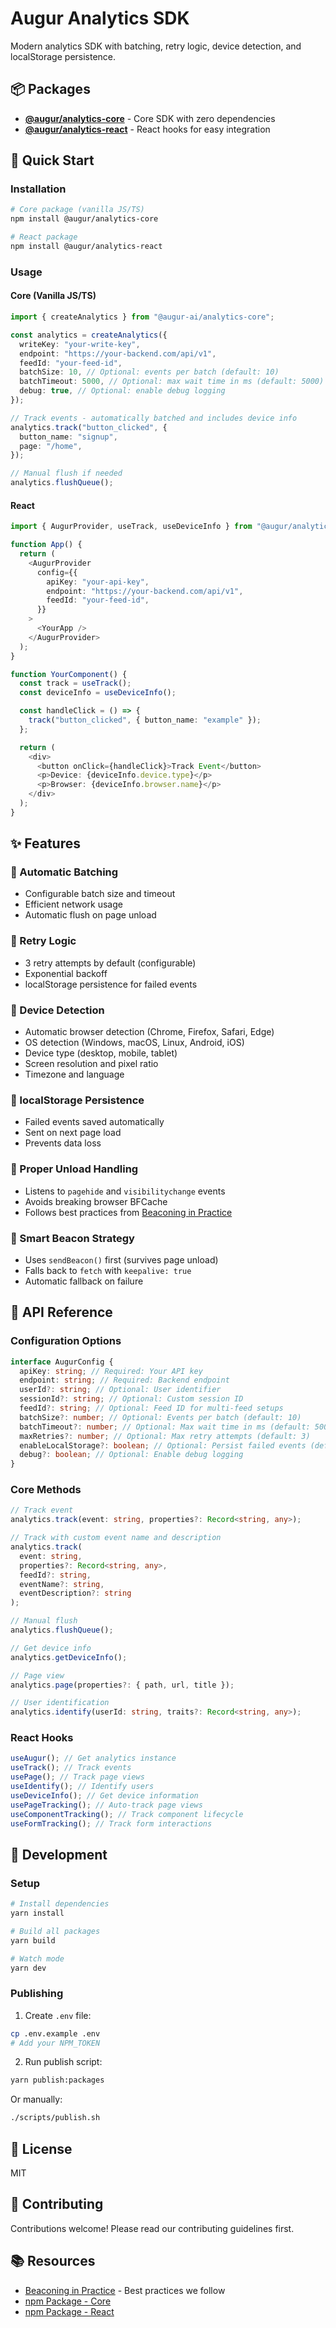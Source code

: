 # Augur Analytics SDK

Modern analytics SDK with batching, retry logic, device detection, and localStorage persistence.

## 📦 Packages

- **[@augur/analytics-core](packages/core)** - Core SDK with zero dependencies
- **[@augur/analytics-react](packages/react)** - React hooks for easy integration

## 🚀 Quick Start

### Installation

```bash
# Core package (vanilla JS/TS)
npm install @augur/analytics-core

# React package
npm install @augur/analytics-react
```

### Usage

#### Core (Vanilla JS/TS)

```typescript
import { createAnalytics } from "@augur-ai/analytics-core";

const analytics = createAnalytics({
  writeKey: "your-write-key",
  endpoint: "https://your-backend.com/api/v1",
  feedId: "your-feed-id",
  batchSize: 10, // Optional: events per batch (default: 10)
  batchTimeout: 5000, // Optional: max wait time in ms (default: 5000)
  debug: true, // Optional: enable debug logging
});

// Track events - automatically batched and includes device info
analytics.track("button_clicked", {
  button_name: "signup",
  page: "/home",
});

// Manual flush if needed
analytics.flushQueue();
```

#### React

```typescript
import { AugurProvider, useTrack, useDeviceInfo } from "@augur/analytics-react";

function App() {
  return (
    <AugurProvider
      config={{
        apiKey: "your-api-key",
        endpoint: "https://your-backend.com/api/v1",
        feedId: "your-feed-id",
      }}
    >
      <YourApp />
    </AugurProvider>
  );
}

function YourComponent() {
  const track = useTrack();
  const deviceInfo = useDeviceInfo();

  const handleClick = () => {
    track("button_clicked", { button_name: "example" });
  };

  return (
    <div>
      <button onClick={handleClick}>Track Event</button>
      <p>Device: {deviceInfo.device.type}</p>
      <p>Browser: {deviceInfo.browser.name}</p>
    </div>
  );
}
```

## ✨ Features

### 🎯 Automatic Batching

- Configurable batch size and timeout
- Efficient network usage
- Automatic flush on page unload

### 🔄 Retry Logic

- 3 retry attempts by default (configurable)
- Exponential backoff
- localStorage persistence for failed events

### 📱 Device Detection

- Automatic browser detection (Chrome, Firefox, Safari, Edge)
- OS detection (Windows, macOS, Linux, Android, iOS)
- Device type (desktop, mobile, tablet)
- Screen resolution and pixel ratio
- Timezone and language

### 💾 localStorage Persistence

- Failed events saved automatically
- Sent on next page load
- Prevents data loss

### 🚪 Proper Unload Handling

- Listens to `pagehide` and `visibilitychange` events
- Avoids breaking browser BFCache
- Follows best practices from [Beaconing in Practice](https://nicj.net/beaconing-in-practice/)

### 📡 Smart Beacon Strategy

- Uses `sendBeacon()` first (survives page unload)
- Falls back to `fetch` with `keepalive: true`
- Automatic fallback on failure

## 📖 API Reference

### Configuration Options

```typescript
interface AugurConfig {
  apiKey: string; // Required: Your API key
  endpoint: string; // Required: Backend endpoint
  userId?: string; // Optional: User identifier
  sessionId?: string; // Optional: Custom session ID
  feedId?: string; // Optional: Feed ID for multi-feed setups
  batchSize?: number; // Optional: Events per batch (default: 10)
  batchTimeout?: number; // Optional: Max wait time in ms (default: 5000)
  maxRetries?: number; // Optional: Max retry attempts (default: 3)
  enableLocalStorage?: boolean; // Optional: Persist failed events (default: true)
  debug?: boolean; // Optional: Enable debug logging
}
```

### Core Methods

```typescript
// Track event
analytics.track(event: string, properties?: Record<string, any>);

// Track with custom event name and description
analytics.track(
  event: string,
  properties?: Record<string, any>,
  feedId?: string,
  eventName?: string,
  eventDescription?: string
);

// Manual flush
analytics.flushQueue();

// Get device info
analytics.getDeviceInfo();

// Page view
analytics.page(properties?: { path, url, title });

// User identification
analytics.identify(userId: string, traits?: Record<string, any>);
```

### React Hooks

```typescript
useAugur(); // Get analytics instance
useTrack(); // Track events
usePage(); // Track page views
useIdentify(); // Identify users
useDeviceInfo(); // Get device information
usePageTracking(); // Auto-track page views
useComponentTracking(); // Track component lifecycle
useFormTracking(); // Track form interactions
```

## 🔧 Development

### Setup

```bash
# Install dependencies
yarn install

# Build all packages
yarn build

# Watch mode
yarn dev
```

### Publishing

1. Create `.env` file:

```bash
cp .env.example .env
# Add your NPM_TOKEN
```

2. Run publish script:

```bash
yarn publish:packages
```

Or manually:

```bash
./scripts/publish.sh
```

## 📄 License

MIT

## 🤝 Contributing

Contributions welcome! Please read our contributing guidelines first.

## 📚 Resources

- [Beaconing in Practice](https://nicj.net/beaconing-in-practice/) - Best practices we follow
- [npm Package - Core](https://www.npmjs.com/package/@augur/analytics-core)
- [npm Package - React](https://www.npmjs.com/package/@augur/analytics-react)
